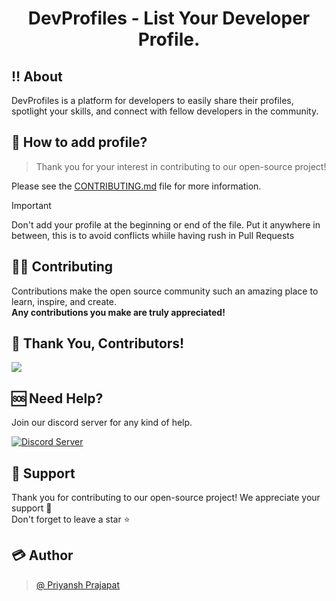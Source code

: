 <h1 align="center">DevProfiles - List Your Developer Profile.</h1>

## ‼ About

DevProfiles is a platform for developers to easily share their profiles, spotlight your skills, and connect with fellow developers in the community.

## 🤔 How to add profile?
> Thank you for your interest in contributing to our open-source project!

Please see the [CONTRIBUTING.md](https://github.com/oyepriyansh/DevProfiles/blob/master/CONTRIBUTING.md) file for more information.

> [!IMPORTANT]  
> Don't add your profile at the beginning or end of the file. Put it anywhere in between, this is to avoid conflicts whiile having rush in Pull Requests

## 👨‍💻 Contributing
Contributions make the open source community such an amazing place to learn, inspire, and create.<br>
**Any contributions you make are truly appreciated!**

## 🤝 Thank You, Contributors!
<a href="https://github.com/oyepriyansh/DevProfiles/contributors">
  <img src="https://contributors-img.web.app/image?repo=oyepriyansh/devprofiles" />
</a>

## 🆘 Need Help?
Join our discord server for any kind of help. <br>

<a href="https://discord.com/invite/AeAjegXn6D"><img src="https://invidget.switchblade.xyz/AeAjegXn6D" alt="Discord Server"></a>

## 🙏 Support
Thank you for contributing to our open-source project! We appreciate your support 🚀 <br>
Don't forget to leave a star ⭐

## 💳 Author
> <a href="https://github.com/oyepriyansh">@ Priyansh Prajapat </a>

